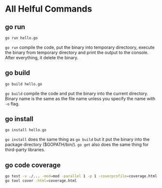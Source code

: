 # All Helful Commands

## go run
```bash 
go run hello.go
```

`go run` compile the code, put the binary into temporary directoory, execute the binary from temporary directory and print the output to the console. After everything, it delete the binary.

## go build
```bash
go build hello.go
```
`go build` compile the code and put the binary into the current directory. Binary name is the same as the file name unless you specify the name with `-o` flag.

## go install
```bash
go install hello.go
```

`go install` does the same thing as `go build` but it put the binary into the package directory ($GOPATH/bin/). `go get` also does the same thing for third-party libraries.


## go code coverage
```bash
go test -v ./... -mod=mod -parallel 1 -p 1 -coverprofile=coverage.html
go tool cover -html=coverage.html
```